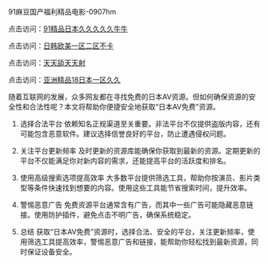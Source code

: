91麻豆国产福利精品电影-0907hm

点击访问：<a href="https://heiliaowzu4ur.pages.dev">91精品日本久久久久久牛牛</a>

点击访问：<a href="https://heiliaoow5kzm.pages.dev">日韩欧美一区二区不卡</a>

点击访问：<a href="https://heiliaowt0d7p.pages.dev">天天舔天天射</a>

点击访问：<a href="https://heiliaoe8ajia.pages.dev">亚洲精品18日本一区久久</a>

随着互联网的发展，众多网友都在寻找免费的日本AV资源。但如何确保资源的安全性和合法性呢？本文将帮助你便捷安全地获取“日本AV免费”资源。

1. 选择合法平台
依赖知名正规渠道至关重要。非法平台不仅提供盗版内容，还有可能包含恶意软件。建议选择信誉良好的平台，防止遭遇侵权问题。

2. 关注平台更新频率
及时更新的资源库能确保你获取到最新的资源。定期更新的平台不仅能满足你对新内容的需求，还能提高平台的活跃度和排名。

3. 使用高级搜索选项提高效率
大多数平台提供筛选工具，帮助你按演员、影片类型等条件快速找到想要的内容。使用这些工具能节省搜索时间，提升效率。

4. 警惕恶意广告
免费资源平台通常含有广告，而其中一些广告可能隐藏恶意链接。使用防护插件，避免点击不明广告，确保系统稳定。

5. 总结
获取“日本AV免费”资源时，选择合法、安全的平台，关注更新频率，使用筛选工具提高效率，警惕恶意广告和链接，能帮助你轻松找到最新资源，同时保证设备安全。

<span style="display:none;">[Canonical link](https://github.com/hh54053/35068 ）</span>
